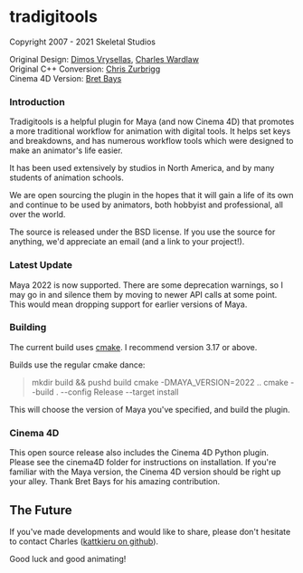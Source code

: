 tradigitools
============

Copyright 2007 - 2021 Skeletal Studios

Original Design: [Dimos Vrysellas](http://www.circusink.com/), [Charles Wardlaw](http://www.skeletalstudios.com/)  
Original C++ Conversion: [Chris Zurbrigg](http://zurbrigg.com)  
Cinema 4D Version: [Bret Bays](http://bretbays.com)  


### Introduction

Tradigitools is a helpful plugin for Maya (and now Cinema 4D) that promotes a more traditional workflow for animation with digital tools.  It helps set keys and breakdowns, and has numerous workflow tools which were designed to make an animator's life easier.

It has been used extensively by studios in North America, and by many students of animation schools.

We are open sourcing the plugin in the hopes that it will gain a life of its own and continue to be used by animators, both hobbyist and professional, all over the world.

The source is released under the BSD license.  If you use the source for anything, we'd appreciate an email (and a link to your project!).


### Latest Update

Maya 2022 is now supported.  There are some deprecation warnings, so I may
go in and silence them by moving to newer API calls at some point. This would
mean dropping support for earlier versions of Maya.


### Building

The current build uses [cmake](http://www.cmake.org).  I recommend version 3.17 or above. 

Builds use the regular cmake dance:

> mkdir build && pushd build
> cmake -DMAYA_VERSION=2022 ..
> cmake --build . --config Release --target install

This will choose the version of Maya you've specified, and build the plugin.


### Cinema 4D

This open source release also includes the Cinema 4D Python plugin.  Please see the cinema4D folder for instructions on installation.  If you're familiar with the Maya version, the Cinema 4D version should be right up your alley.  Thank Bret Bays for his amazing contribution. 


## The Future

If you've made developments and would like to share, please don't hesitate to contact Charles ([kattkieru on github](http://www.github.com/kattkieru/)).

Good luck and good animating!



